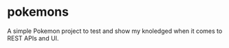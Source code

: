 # pokemons

A simple Pokemon project to test and show my knoledged when it comes to REST APIs and UI.
